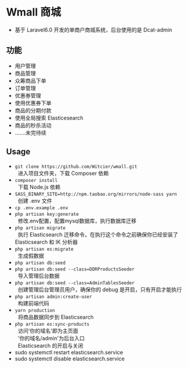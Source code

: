 # Wmall 商城

* 基于 Laravel6.0 开发的单商户商城系统，后台使用的是 Dcat-admin  

## 功能
* 用户管理
* 商品管理
* 众筹商品下单
* 订单管理
* 优惠券管理
* 使用优惠券下单
* 商品的分期付款
* 使用全局搜索 Elasticesearch 
* 商品的秒杀活动
* .......未完待续  

## Usage
* `git clone https://github.com/Witcier/wmall.git`  
&nbsp;&nbsp;进入项目文件夹，下载 Composer 依赖 
* `composer install`    
&nbsp;&nbsp;下载 Node.js 依赖   
* `SASS_BINARY_SITE=http://npm.taobao.org/mirrors/node-sass yarn`   
&nbsp;&nbsp;创建 .env 文件   
* `cp .env.example .env`     
* `php artisan key:generate`    
&nbsp;&nbsp;修改.env配置，配置mysql数据库，执行数据库迁移     
* `php artisan migrate`    
&nbsp;&nbsp;执行 Elasticsearch 迁移命令，在执行这个命令之前确保你已经安装了 Elasticsearch 和 IK 分析器   
* `php artisan es:migrate`    
&nbsp;&nbsp;生成假数据    
* `php artisan db:seed`    
* `php artisan db:seed --class=DDRProductsSeeder`    
&nbsp;&nbsp;导入管理后台数据    
* `php artisan db:seed --class=AdminTablesSeeder`    
&nbsp;&nbsp;创建管理后台管理员用户，确保你的 debug 是开启，只有开启才能执行    
* `php artisan admin:create-user`    
&nbsp;&nbsp;构建前端代码    
* `yarn production`    
&nbsp;&nbsp;将商品数据同步到 Elasticsearch    
* `php artisan es:sync-products`    
&nbsp;&nbsp;访问'你的域名'即为主页面    
&nbsp;&nbsp;'你的域名/admin'为后台入口    
&nbsp;&nbsp;Elasticsearch 的开启与关闭    
* sudo systemctl restart elasticsearch.service    
* sudo systemctl disable elasticsearch.service    
